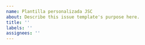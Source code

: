 ```yaml
---
name: Plantilla personalizada JSC
about: Describe this issue template's purpose here.
title: ''
labels: ''
assignees: ''
---
```

